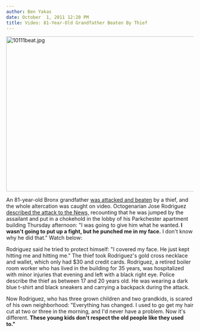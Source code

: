 ```yaml
---
author: Ben Yakas
date: October  1, 2011 12:20 PM
title: Video: 81-Year-Old Grandfather Beaten By Thief
---
```


<p><span class="mt-enclosure mt-enclosure-image" style="display: inline;"> <img alt="10111beat.jpg" src="https://web.archive.org/web/20120125111339im_/http://gothamist.com/attachments/byakas/10111beat.jpg" width="640" height="417" class="image-none"> </span></p>

<p>An 81-year-old Bronx grandfather <a href="https://web.archive.org/web/20120125111339/http://newyork.cbslocal.com/2011/10/01/attack-robbery-of-81-year-old-bronx-man-caught-on-video/?utm_source=home&amp;utm_medium=dl&amp;utm_campaign=attack-caught-on-video">was attacked and beaten</a> by a thief, and the whole altercation was caught on video. Octogenarian Jose Rodriguez <a href="https://web.archive.org/web/20120125111339/http://www.nydailynews.com/news/ny_crime/2011/10/01/2011-10-01_bronx_grandfather_jose_rodriguez_recounts_mugging_he_just_kept_hitting_me.html">described the attack to the News,</a> recounting that he was jumped by the assailant and put in a chokehold in the lobby of his Parkchester apartment building Thursday afternoon: &quot;I was going to give him what he wanted.<strong> I wasn&apos;t going to put up a fight, but he punched me in my face.</strong> I don&apos;t know why he did that.&quot; Watch below:</p>

<div style="text-align: center;"><script type="text/javascript" src="https://web.archive.org/web/20120125111339js_/http://video.newyork.cbslocal.com/global/video/videoplayer.js?rnd=317396;hostDomain=video.newyork.cbslocal.com;playerWidth=425;playerHeight=332;isShowIcon=true;clipId=6309053;flvUri=;partnerclipid=;adTag=News;advertisingZone=CBS.NY%252Fworldnowplayer;enableAds=true;landingPage=;islandingPageoverride=false;playerType=STANDARD_EMBEDDEDscript;controlsType=fixed"></script></div>

<p>Rodriguez said he tried to protect himself: &quot;I covered my face. He just kept hitting me and hitting me.&quot; The thief took Rodriguez&apos;s gold cross necklace and wallet, which only had $30 and credit cards. Rodriguez, a retired boiler room worker who has lived in the building for 35 years, was hospitalized with minor injuries that evening and left with a black right eye. Police describe the thief as between 17 and 20 years old. He was wearing a dark blue t-shirt and black sneakers and carrying a backpack during the attack.</p>

<p>Now Rodriguez, who has three grown children and two grandkids, is scared of his own neighborhood: &quot;Everything has changed. I used to go get my hair cut at two or three in the morning, and I&apos;d never have a problem. Now it&apos;s different. <strong>These young kids don&apos;t respect the old people like they used to.&quot;</strong></p>